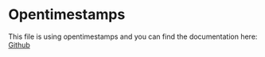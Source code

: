 # Opentimestamps
This file is using opentimestamps and you can find the documentation here:
<a href="https://github.com/opentimestamps/opentimestamps-client/blob/master/README.md">Github</a>
